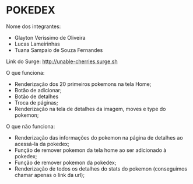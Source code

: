 # POKEDEX

Nome dos integrantes: 
- Glayton Verissimo de Oliveira
- Lucas Lameirinhas
- Tuana Sampaio de Souza Fernandes

Link do Surge: http://unable-cherries.surge.sh

O que funciona:
- Renderização dos 20 primeiros pokemons na tela Home;
- Botão de adicionar;
- Botão de detalhes 
- Troca de páginas;
- Renderização na tela de detalhes da imagem, moves e type do pokemon;

O que não funciona: 
- Renderização das informações do pokemon na página de detalhes ao acessá-la da pokedex;
- Função de remover pokemon da tela home ao ser adicionado à pokedex;
- Função de remover pokemon da pokedex;
- Renderização de todos os detalhes do stats do pokemon (conseguimos chamar apenas o link da url);
